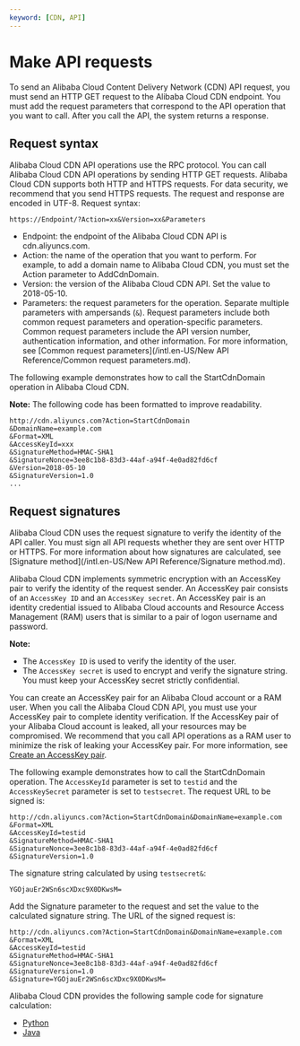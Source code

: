```yaml
---
keyword: [CDN, API]
---
```


# Make API requests

To send an Alibaba Cloud Content Delivery Network \(CDN\) API request, you must send an HTTP GET request to the Alibaba Cloud CDN endpoint. You must add the request parameters that correspond to the API operation that you want to call. After you call the API, the system returns a response.

## Request syntax

Alibaba Cloud CDN API operations use the RPC protocol. You can call Alibaba Cloud CDN API operations by sending HTTP GET requests. Alibaba Cloud CDN supports both HTTP and HTTPS requests. For data security, we recommend that you send HTTPS requests. The request and response are encoded in UTF-8. Request syntax:

```
https://Endpoint/?Action=xx&Version=xx&Parameters
```

-   Endpoint: the endpoint of the Alibaba Cloud CDN API is cdn.aliyuncs.com.
-   Action: the name of the operation that you want to perform. For example, to add a domain name to Alibaba Cloud CDN, you must set the Action parameter to AddCdnDomain.
-   Version: the version of the Alibaba Cloud CDN API. Set the value to 2018-05-10.
-   Parameters: the request parameters for the operation. Separate multiple parameters with ampersands \(`&`\). Request parameters include both common request parameters and operation-specific parameters. Common request parameters include the API version number, authentication information, and other information. For more information, see [Common request parameters](/intl.en-US/New API Reference/Common request parameters.md).

The following example demonstrates how to call the StartCdnDomain operation in Alibaba Cloud CDN.

**Note:** The following code has been formatted to improve readability.

```
http://cdn.aliyuncs.com?Action=StartCdnDomain
&DomainName=example.com
&Format=XML
&AccessKeyId=xxx
&SignatureMethod=HMAC-SHA1
&SignatureNonce=3ee8c1b8-83d3-44af-a94f-4e0ad82fd6cf
&Version=2018-05-10
&SignatureVersion=1.0
...
```

## Request signatures

Alibaba Cloud CDN uses the request signature to verify the identity of the API caller. You must sign all API requests whether they are sent over HTTP or HTTPS. For more information about how signatures are calculated, see [Signature method](/intl.en-US/New API Reference/Signature method.md).

Alibaba Cloud CDN implements symmetric encryption with an AccessKey pair to verify the identity of the request sender. An AccessKey pair consists of an `AccessKey ID` and an `AccessKey secret`. An AccessKey pair is an identity credential issued to Alibaba Cloud accounts and Resource Access Management \(RAM\) users that is similar to a pair of logon username and password.

**Note:**

-   The `AccessKey ID` is used to verify the identity of the user.
-   The `AccessKey secret` is used to encrypt and verify the signature string. You must keep your AccessKey secret strictly confidential.

You can create an AccessKey pair for an Alibaba Cloud account or a RAM user. When you call the Alibaba Cloud CDN API, you must use your AccessKey pair to complete identity verification. If the AccessKey pair of your Alibaba Cloud account is leaked, all your resources may be compromised. We recommend that you call API operations as a RAM user to minimize the risk of leaking your AccessKey pair. For more information, see [Create an AccessKey pair]().

The following example demonstrates how to call the StartCdnDomain operation. The `AccessKeyId` parameter is set to `testid` and the `AccessKeySecret` parameter is set to `testsecret`. The request URL to be signed is:

```
http://cdn.aliyuncs.com?Action=StartCdnDomain&DomainName=example.com
&Format=XML
&AccessKeyId=testid
&SignatureMethod=HMAC-SHA1
&SignatureNonce=3ee8c1b8-83d3-44af-a94f-4e0ad82fd6cf
&SignatureVersion=1.0
```

The signature string calculated by using `testsecret&`:

```
YGOjauEr2WSn6scXDxc9X0DKwsM=
```

Add the Signature parameter to the request and set the value to the calculated signature string. The URL of the signed request is:

```
http://cdn.aliyuncs.com?Action=StartCdnDomain&DomainName=example.com
&Format=XML
&AccessKeyId=testid
&SignatureMethod=HMAC-SHA1
&SignatureNonce=3ee8c1b8-83d3-44af-a94f-4e0ad82fd6cf
&SignatureVersion=1.0
&Signature=YGOjauEr2WSn6scXDxc9X0DKwsM=
```

Alibaba Cloud CDN provides the following sample code for signature calculation:

-   [Python](https://docs-aliyun.cn-hangzhou.oss.aliyun-inc.com/assets/attach/109895/cn_zh/1561514315115/cdn-api.zip)
-   [Java](https://docs-aliyun.cn-hangzhou.oss.aliyun-inc.com/assets/attach/109895/cn_zh/1561514338764/SignatureUtils.java)

